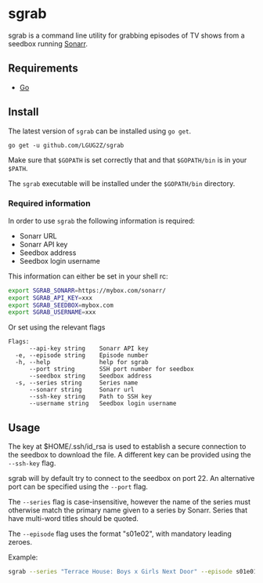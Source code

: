 # sgrab

sgrab is a command line utility for grabbing episodes of TV shows from a 
seedbox running [Sonarr](https://sonarr.tv/).

## Requirements
* [Go](https://github.com/golang/go)

## Install
The latest version of `sgrab` can be installed using `go get`.

```
go get -u github.com/LGUG2Z/sgrab
```

Make sure that `$GOPATH` is set correctly that and that `$GOPATH/bin` is in your `$PATH`.

The `sgrab` executable will be installed under the `$GOPATH/bin` directory.

### Required information
In order to use `sgrab` the following information is required:

* Sonarr URL
* Sonarr API key
* Seedbox address
* Seedbox login username

This information can either be set in your shell rc:

```bash
export SGRAB_SONARR=https://mybox.com/sonarr/
export SGRAB_API_KEY=xxx
export SGRAB_SEEDBOX=mybox.com
export SGRAB_USERNAME=xxx
```

Or set using the relevant flags
```
Flags:
      --api-key string    Sonarr API key
  -e, --episode string    Episode number
  -h, --help              help for sgrab
      --port string       SSH port number for seedbox
      --seedbox string    Seedbox address
  -s, --series string     Series name
      --sonarr string     Sonarr url
      --ssh-key string    Path to SSH key
      --username string   Seedbox login username
```

## Usage
The key at $HOME/.ssh/id_rsa is used to establish a secure connection to the
seedbox to download the file. A different key can be provided using the `--ssh-key`
flag.

sgrab will by default try to connect to the seedbox on port 22. An alternative
port can be specified using the `--port` flag.

The `--series` flag is case-insensitive, however the name of the series must
otherwise match the primary name given to a series by Sonarr. Series that have
multi-word titles should be quoted.

The `--episode` flag uses the format "s01e02", with mandatory leading zeroes.

Example:

```bash
sgrab --series "Terrace House: Boys x Girls Next Door" --episode s01e01
```


